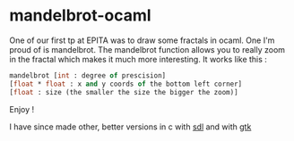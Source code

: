 # mandelbrot-ocaml

One of our first tp at EPITA was to draw some fractals in ocaml. One I'm proud of is mandelbrot. The mandelbrot function allows you to really zoom in the fractal which makes it much more interesting. It works like this : 

```ocaml
mandelbrot [int : degree of prescision] 
[float * float : x and y coords of the bottom left corner]
[float : size (the smaller the size the bigger the zoom)]
```

Enjoy !

I have since made other, better versions in c with [sdl](https://github.com/matthieuporte/mandelbrot-sdl) and with [gtk](https://github.com/matthieuporte/mandelbrot)

